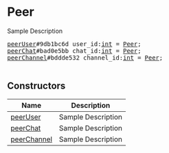 # Peer

Sample Description

<pre>
<a href="../constructor/peerUser.md">peerUser</a>#9db1bc6d user_id:<a href="../type/int.md">int</a> = <a href="../type/Peer.md">Peer</a>;
<a href="../constructor/peerChat.md">peerChat</a>#bad0e5bb chat_id:<a href="../type/int.md">int</a> = <a href="../type/Peer.md">Peer</a>;
<a href="../constructor/peerChannel.md">peerChannel</a>#bddde532 channel_id:<a href="../type/int.md">int</a> = <a href="../type/Peer.md">Peer</a>;

</pre>

## Constructors

| Name | Description |
|------|-------------|
| [peerUser](../constructor/peerUser.md) | Sample Description |
| [peerChat](../constructor/peerChat.md) | Sample Description |
| [peerChannel](../constructor/peerChannel.md) | Sample Description |

